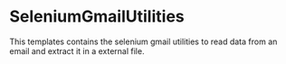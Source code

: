 # SeleniumGmailUtilities
This templates contains the selenium gmail utilities to read data from an email and extract it in a external file.
